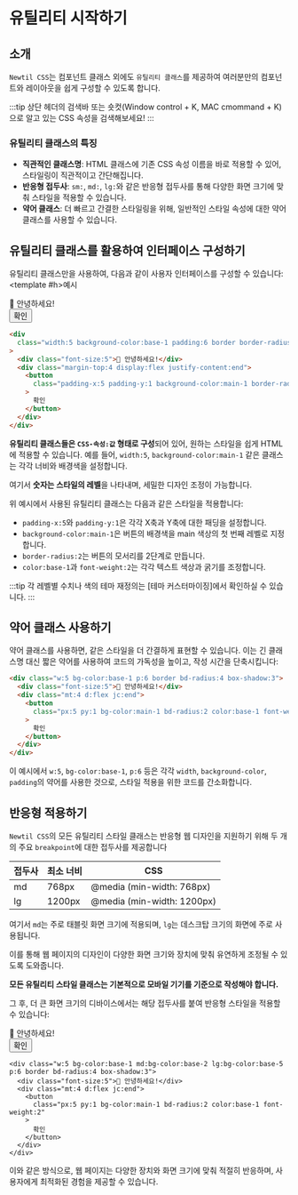 <script setup>
import ExampleSection from "../components/demo/ExampleSection.vue"
</script>

# 유틸리티 시작하기

## 소개

`Newtil CSS`는 컴포넌트 클래스 외에도 `유틸리티 클래스`를 제공하여 여러분만의 컴포넌트와 레이아웃을 쉽게 구성할 수 있도록 합니다.

:::tip
상단 헤더의 검색바 또는 숏컷(Window control + K, MAC cmommand + K)으로 알고 있는 CSS 속성을 검색해보세요!
:::

### 유틸리티 클래스의 특징

- **직관적인 클래스명**: HTML 클래스에 기존 CSS 속성 이름을 바로 적용할 수 있어, 스타일링이 직관적이고 간단해집니다.
- **반응형 접두사**: `sm:`, `md:`, `lg:`와 같은 반응형 접두사를 통해 다양한 화면 크기에 맞춰 스타일을 적용할 수 있습니다.
- **약어 클래스**: 더 빠르고 간결한 스타일링을 위해, 일반적인 스타일 속성에 대한 약어 클래스를 사용할 수 있습니다.

## 유틸리티 클래스를 활용하여 인터페이스 구성하기

유틸리티 클래스만을 사용하여, 다음과 같이 사용자 인터페이스를 구성할 수 있습니다:
<ExampleSection>
<template #h>예시</template>

<div class="width:5 background-color:base-1 padding:6 border border-radius:4 box-shadow:3">
  <div class="font-size:5">👋 안녕하세요!</div>
  <div class="margin-top:4 display:flex justify-content:end">
    <button
      class="padding-x:5 padding-y:1 background-color:main-1 border-radius:2 color:base-1 font-weight:2"
    >
      확인
    </button>
  </div>
</div>
</ExampleSection>

```html
<div
  class="width:5 background-color:base-1 padding:6 border border-radius:4 box-shadow:3"
>
  <div class="font-size:5">👋 안녕하세요!</div>
  <div class="margin-top:4 display:flex justify-content:end">
    <button
      class="padding-x:5 padding-y:1 background-color:main-1 border-radius:2 color:base-1 font-weight:2"
    >
      확인
    </button>
  </div>
</div>
```

**유틸리티 클래스들은 `CSS-속성:값` 형태로 구성**되어 있어, 원하는 스타일을 쉽게 HTML에 적용할 수 있습니다. 예를 들어, `width:5`, `background-color:main-1` 같은 클래스는 각각 너비와 배경색을 설정합니다.

여기서 **숫자는 스타일의 레벨**을 나타내며, 세밀한 디자인 조정이 가능합니다.

위 예시에서 사용된 유틸리티 클래스는 다음과 같은 스타일을 적용합니다:

- `padding-x:5`와 `padding-y:1`은 각각 X축과 Y축에 대한 패딩을 설정합니다.
- `background-color:main-1`은 버튼의 배경색을 main 색상의 첫 번째 레벨로 지정합니다.
- `border-radius:2`는 버튼의 모서리를 2단계로 만듭니다.
- `color:base-1`과 `font-weight:2`는 각각 텍스트 색상과 굵기를 조정합니다.

:::tip
각 레벨별 수치나 색의 테마 재정의는 [테마 커스터마이징]에서 확인하실 수 있습니다.
:::

## 약어 클래스 사용하기

약어 클래스를 사용하면, 같은 스타일을 더 간결하게 표현할 수 있습니다. 이는 긴 클래스명 대신 짧은 약어를 사용하여 코드의 가독성을 높이고, 작성 시간을 단축시킵니다:

```html
<div class="w:5 bg-color:base-1 p:6 border bd-radius:4 box-shadow:3">
  <div class="font-size:5">👋 안녕하세요!</div>
  <div class="mt:4 d:flex jc:end">
    <button
      class="px:5 py:1 bg-color:main-1 bd-radius:2 color:base-1 font-weight:2"
    >
      확인
    </button>
  </div>
</div>
```

이 예시에서 `w:5`, `bg-color:base-1`, `p:6` 등은 각각 `width`, `background-color`, `padding`의 약어를 사용한 것으로, 스타일 적용을 위한 코드를 간소화합니다.

## 반응형 적용하기

`Newtil CSS`의 모든 유틸리티 스타일 클래스는 반응형 웹 디자인을 지원하기 위해 두 개의 주요 `breakpoint`에 대한 접두사를 제공합니다

| 접두사 | 최소 너비 | CSS                        |
| ------ | --------- | -------------------------- |
| md     | 768px     | @media (min-width: 768px)  |
| lg     | 1200px    | @media (min-width: 1200px) |

여기서 `md`는 주로 태블릿 화면 크기에 적용되며, `lg`는 데스크탑 크기의 화면에 주로 사용됩니다.

이를 통해 웹 페이지의 디자인이 다양한 화면 크기와 장치에 맞춰 유연하게 조정될 수 있도록 도와줍니다.

**모든 유틸리티 스타일 클래스는 기본적으로 모바일 기기를 기준으로 작성해야 합니다.**

그 후, 더 큰 화면 크기의 디바이스에서는 해당 접두사를 붙여 반응형 스타일을 적용할 수 있습니다:

<ExampleSection>
<div class="w:5 bg-color:base-1 md:bg-color:base-2 lg:bg-color:base-5 p:6 border bd-radius:4 box-shadow:3">
  <div class="font-size:5">👋 안녕하세요!</div>
  <div class="mt:4 d:flex jc:end">
    <button
      class="px:5 py:1 bg-color:main-1 bd-radius:2 color:base-1 font-weight:2"
    >
      확인
    </button>
  </div>
</div>
</ExampleSection>

```html{1}
<div class="w:5 bg-color:base-1 md:bg-color:base-2 lg:bg-color:base-5 p:6 border bd-radius:4 box-shadow:3">
  <div class="font-size:5">👋 안녕하세요!</div>
  <div class="mt:4 d:flex jc:end">
    <button
      class="px:5 py:1 bg-color:main-1 bd-radius:2 color:base-1 font-weight:2"
    >
      확인
    </button>
  </div>
</div>
```

이와 같은 방식으로, 웹 페이지는 다양한 장치와 화면 크기에 맞춰 적절히 반응하며, 사용자에게 최적화된 경험을 제공할 수 있습니다.
